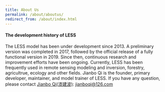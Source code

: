 ```yaml
---
title: About Us
permalink: /about/aboutus/
redirect_from: /about/index.html
---
```


#### The development history of LESS
The LESS model has been under development since 2013. A preliminary version was completed in 2017, followed by the official release of a fully functional version in 2019. Since then, continuous research and improvement efforts have been ongoing. Currently, LESS has been frequently used in remote sensing modeling and inversion, forestry, agricultrue, ecology and other fields. Jianbo Qi is the founder, primary developer, maintainer, and model trainer of LESS. If you have any question, please contact [Jianbo Qi(漆建波)](https://www.researchgate.net/profile/Jianbo-Qi-2): jianboqi@126.com
